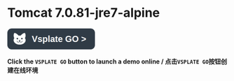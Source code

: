 # Tomcat 7.0.81-jre7-alpine

<a href="https://www.vsplate.com/?docker-compose=https://github.com/vsplate/dcenvs/tomcat/7.0.81-jre7-alpine"><img alt="VSPLATE GO" src="https://raw.githubusercontent.com/vsplate/images/master/vsgo_btn.png" width="200px"></a>

**Click the `VSPLATE GO` button to launch a demo online / 点击`VSPLATE GO`按钮创建在线环境**